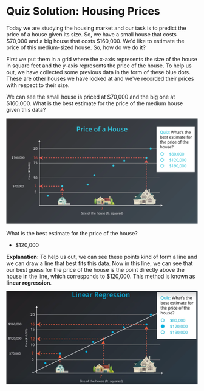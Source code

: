 # Quiz Solution: Housing Prices

Today we are studying the housing market and our task is to predict the price of a house given its size. So, we have a small house that costs $70,000 and a big house that costs $160,000. We'd like to estimate the price of this medium-sized house. So, how do we do it?

First we put them in a grid where the x-axis represents the size of the house in square feet and the y-axis represents the price of the house. To help us out, we have collected some previous data in the form of these blue dots. These are other houses we have looked at and we've recorded their prices with respect to their size.

We can see the small house is priced at $70,000 and the big one at $160,000. What is the best estimate for the price of the medium house given this data?

![house-prices.png](../../images/house-prices.png)

What is the best estimate for the price of the house?

- $120,000

**Explanation:** To help us out, we can see these points kind of form a line and we can draw a line that best fits this data. Now in this line, we can see that our best guess for the price of the house is the point directly above the house in the line, which corresponds to $120,000. This method is known as **linear regression**.

![housing-prices-solution.png](../../images/housing-prices-solution.png)